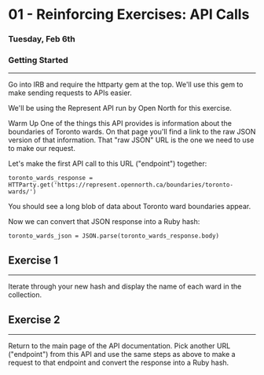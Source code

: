 # 01 - Reinforcing Exercises: API Calls
### Tuesday, Feb 6th

### Getting Started
___
Go into IRB and require the httparty gem at the top. We'll use this gem to make sending requests to APIs easier.

We'll be using the Represent API run by Open North for this exercise.

Warm Up
One of the things this API provides is information about the boundaries of Toronto wards. On that page you'll find a link to the raw JSON version of that information. That "raw JSON" URL is the one we need to use to make our request.

Let's make the first API call to this URL ("endpoint") together:
```
toronto_wards_response = HTTParty.get('https://represent.opennorth.ca/boundaries/toronto-wards/')
```
You should see a long blob of data about Toronto ward boundaries appear.

Now we can convert that JSON response into a Ruby hash:
```
toronto_wards_json = JSON.parse(toronto_wards_response.body)
```
## Exercise 1
___
Iterate through your new hash and display the name of each ward in the collection.

## Exercise 2
___
Return to the main page of the API documentation. Pick another URL ("endpoint") from this API and use the same steps as above to make a request to that endpoint and convert the response into a Ruby hash.
